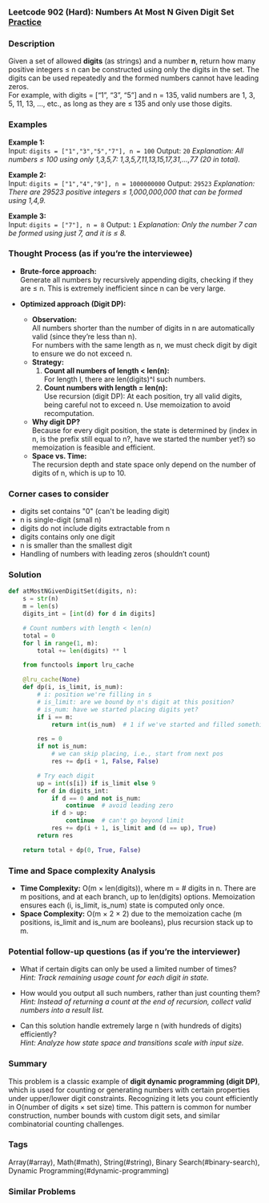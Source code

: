### Leetcode 902 (Hard): Numbers At Most N Given Digit Set [Practice](https://leetcode.com/problems/numbers-at-most-n-given-digit-set)

### Description  
Given a set of allowed **digits** (as strings) and a number **n**, return how many positive integers ≤ n can be constructed using only the digits in the set. The digits can be used repeatedly and the formed numbers cannot have leading zeros.  
For example, with digits = [“1”, “3”, “5”] and n = 135, valid numbers are 1, 3, 5, 11, 13, ..., etc., as long as they are ≤ 135 and only use those digits.

### Examples  

**Example 1:**  
Input: `digits = ["1","3","5","7"], n = 100`
Output: `20`
*Explanation: All numbers ≤ 100 using only 1,3,5,7: 1,3,5,7,11,13,15,17,31,...,77 (20 in total).*

**Example 2:**  
Input: `digits = ["1","4","9"], n = 1000000000`
Output: `29523`
*Explanation: There are 29523 positive integers ≤ 1,000,000,000 that can be formed using 1,4,9.*

**Example 3:**  
Input: `digits = ["7"], n = 8`
Output: `1`
*Explanation: Only the number 7 can be formed using just 7, and it is ≤ 8.*

### Thought Process (as if you’re the interviewee)  
- **Brute-force approach:**  
  Generate all numbers by recursively appending digits, checking if they are ≤ n. This is extremely inefficient since n can be very large.

- **Optimized approach (Digit DP):**  
  - **Observation:**  
    All numbers shorter than the number of digits in n are automatically valid (since they’re less than n).  
    For numbers with the same length as n, we must check digit by digit to ensure we do not exceed n.
  - **Strategy:**
    1. **Count all numbers of length < len(n):**  
       For length l, there are len(digits)^l such numbers.
    2. **Count numbers with length = len(n):**  
       Use recursion (digit DP): At each position, try all valid digits, being careful not to exceed n.
       Use memoization to avoid recomputation.
  - **Why digit DP?**  
    Because for every digit position, the state is determined by (index in n, is the prefix still equal to n?, have we started the number yet?) so memoization is feasible and efficient.
  - **Space vs. Time:**  
    The recursion depth and state space only depend on the number of digits of n, which is up to 10.

### Corner cases to consider  
- digits set contains "0" (can't be leading digit)
- n is single-digit (small n)
- digits do not include digits extractable from n
- digits contains only one digit
- n is smaller than the smallest digit
- Handling of numbers with leading zeros (shouldn’t count)

### Solution

```python
def atMostNGivenDigitSet(digits, n):
    s = str(n)
    m = len(s)
    digits_int = [int(d) for d in digits]

    # Count numbers with length < len(n)
    total = 0
    for l in range(1, m):
        total += len(digits) ** l

    from functools import lru_cache

    @lru_cache(None)
    def dp(i, is_limit, is_num):
        # i: position we're filling in s
        # is_limit: are we bound by n's digit at this position?
        # is_num: have we started placing digits yet?
        if i == m:
            return int(is_num)  # 1 if we've started and filled something

        res = 0
        if not is_num:
            # we can skip placing, i.e., start from next pos
            res += dp(i + 1, False, False)

        # Try each digit
        up = int(s[i]) if is_limit else 9
        for d in digits_int:
            if d == 0 and not is_num:
                continue  # avoid leading zero   
            if d > up:
                continue  # can't go beyond limit
            res += dp(i + 1, is_limit and (d == up), True)
        return res

    return total + dp(0, True, False)
```

### Time and Space complexity Analysis  

- **Time Complexity:** O(m × len(digits)), where m = # digits in n. There are m positions, and at each branch, up to len(digits) options. Memoization ensures each (i, is_limit, is_num) state is computed only once.
- **Space Complexity:** O(m × 2 × 2) due to the memoization cache (m positions, is_limit and is_num are booleans), plus recursion stack up to m.

### Potential follow-up questions (as if you’re the interviewer)  

- What if certain digits can only be used a limited number of times?  
  *Hint: Track remaining usage count for each digit in state.*

- How would you output all such numbers, rather than just counting them?  
  *Hint: Instead of returning a count at the end of recursion, collect valid numbers into a result list.*

- Can this solution handle extremely large n (with hundreds of digits) efficiently?  
  *Hint: Analyze how state space and transitions scale with input size.*

### Summary
This problem is a classic example of **digit dynamic programming (digit DP)**, which is used for counting or generating numbers with certain properties under upper/lower digit constraints. Recognizing it lets you count efficiently in O(number of digits × set size) time. This pattern is common for number construction, number bounds with custom digit sets, and similar combinatorial counting challenges.

### Tags
Array(#array), Math(#math), String(#string), Binary Search(#binary-search), Dynamic Programming(#dynamic-programming)

### Similar Problems
